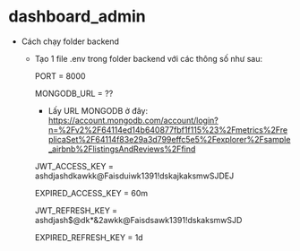 # dashboard_admin

- Cách chạy folder backend
  + Tạo 1 file .env trong folder backend với các thông số như sau:
    
    PORT = 8000

    MONGODB_URL = ??

     - Lấy URL MONGODB ở đây:
     https://account.mongodb.com/account/login?n=%2Fv2%2F64114ed14b640877fbf1f115%23%2Fmetrics%2FreplicaSet%2F64114f83e29a3d799effc5e5%2Fexplorer%2Fsample_airbnb%2FlistingsAndReviews%2Ffind

    JWT_ACCESS_KEY = ashdjashdkawkk@Faisduiwk1391!dskajkaksmwSJDEJ

    EXPIRED_ACCESS_KEY = 60m

    JWT_REFRESH_KEY = ashdjash$@dk*&2awkk@Faisdsawk1391!dskaksmwSJD

    EXPIRED_REFRESH_KEY = 1d
